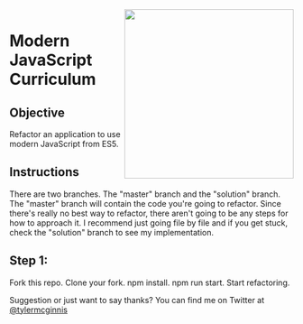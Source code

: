 <img src="https://tylermcginnis.com/tylermcginnis_glasses-300.png" width="300" align="right">

Modern JavaScript Curriculum
========

## Objective
Refactor an application to use modern JavaScript from ES5.

## Instructions
There are two branches. The "master" branch and the "solution" branch. The "master" branch will contain the code you're going to refactor. Since there's really no best way to refactor, there aren't going to be any steps for how to approach it. I recommend just going file by file and if you get stuck, check the "solution" branch to see my implementation.

## Step 1:
Fork this repo. Clone your fork. npm install. npm run start. Start refactoring.

Suggestion or just want to say thanks? You can find me on Twitter at [@tylermcginnis](http://twitter.com/tylermcginnis)